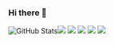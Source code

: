 ### Hi there 👋
![GitHub Stats](https://github-readme-stats.vercel.app/api?username=Denver-Dude&theme=dracula)[![](https://raw.githubusercontent.com/Denver-Dude/github-profile-summary-cards-example/master/profile-summary-card-output/aura_dark/0-profile-details.svg)](https://github.com/Denver-Ddude/github-profile-summary-cards)
[![](https://raw.githubusercontent.com/Denver-Dude/github-profile-summary-cards-example/master/profile-summary-card-output/aura_dark/1-repos-per-language.svg)](https://github.com/Denver-Dude/github-profile-summary-cards) [![](https://raw.githubusercontent.com/Denver-Dude/github-profile-summary-cards-example/master/profile-summary-card-output/aura_dark/2-most-commit-language.svg)](https://github.com/Denver-Dude/github-profile-summary-cards)
[![](https://raw.githubusercontent.com/Denver-Dude/github-profile-summary-cards-example/master/profile-summary-card-output/aura_dark/3-stats.svg)](https://github.com/Denver-Dude/github-profile-summary-cards) [![](https://raw.githubusercontent.com/Denver-Dude/github-profile-summary-cards-example/master/profile-summary-card-output/aura_dark/4-productive-time.svg)](https://github.com/Denver-Dude/github-profile-summary-cards)

<!--
**Denver-Dude/Denver-Dude** is a ✨ _special_ ✨ repository because its `README.md` (this file) appears on your GitHub profile.

Here are some ideas to get you started:

- 🔭 I’m currently working on ...
- 🌱 I’m currently learning ...
- 👯 I’m looking to collaborate on ...
- 🤔 I’m looking for help with ...
- 💬 Ask me about ...
- 📫 How to reach me: ...
- 😄 Pronouns: ...
- ⚡ Fun fact: ...
-->
